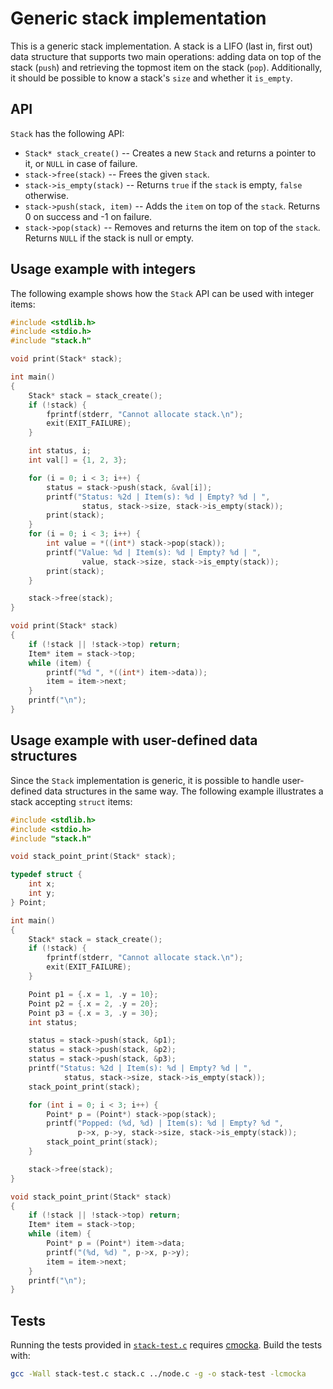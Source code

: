 # Generic stack implementation

This is a generic stack implementation. A stack is a LIFO (last in, first out) data structure that supports two main operations: adding data on top of the stack (`push`) and retrieving the topmost item on the stack (`pop`). Additionally, it should be possible to know a stack's `size` and whether it `is_empty`. 

## API

`Stack` has the following API:
  * `Stack* stack_create()` -- Creates a new `Stack` and returns a pointer to it, or `NULL` in case of failure.
  * `stack->free(stack)` -- Frees the given `stack`.
  * `stack->is_empty(stack)` -- Returns `true` if the `stack` is empty, `false` otherwise.
  * `stack->push(stack, item)` -- Adds the `item` on top of the `stack`. Returns 0 on success and -1 on failure.
  * `stack->pop(stack)` -- Removes and returns the item on top of the `stack`. Returns `NULL` if the stack is null or empty.

## Usage example with integers

The following example shows how the `Stack` API can be used with integer items:

```c
#include <stdlib.h>
#include <stdio.h>
#include "stack.h"

void print(Stack* stack);

int main()
{
    Stack* stack = stack_create();
    if (!stack) {
        fprintf(stderr, "Cannot allocate stack.\n");
        exit(EXIT_FAILURE);
    }

    int status, i;
    int val[] = {1, 2, 3};

    for (i = 0; i < 3; i++) {
        status = stack->push(stack, &val[i]);
        printf("Status: %2d | Item(s): %d | Empty? %d | ",
                status, stack->size, stack->is_empty(stack));
        print(stack);
    }
    for (i = 0; i < 3; i++) {
        int value = *((int*) stack->pop(stack));
        printf("Value: %d | Item(s): %d | Empty? %d | ",
                value, stack->size, stack->is_empty(stack));
        print(stack);
    }

    stack->free(stack);
}

void print(Stack* stack)
{
    if (!stack || !stack->top) return;
    Item* item = stack->top;
    while (item) {
        printf("%d ", *((int*) item->data));
        item = item->next;
    }
    printf("\n");
}
```

## Usage example with user-defined data structures

Since the `Stack` implementation is generic, it is possible to handle user-defined data structures in the same way. The following example illustrates a stack accepting `struct` items:

```c
#include <stdlib.h>
#include <stdio.h>
#include "stack.h"

void stack_point_print(Stack* stack);

typedef struct {
    int x;
    int y;
} Point;

int main()
{
    Stack* stack = stack_create();
    if (!stack) {
        fprintf(stderr, "Cannot allocate stack.\n");
        exit(EXIT_FAILURE);
    }

    Point p1 = {.x = 1, .y = 10};
    Point p2 = {.x = 2, .y = 20};
    Point p3 = {.x = 3, .y = 30};
    int status;

    status = stack->push(stack, &p1);
    status = stack->push(stack, &p2);
    status = stack->push(stack, &p3);
    printf("Status: %2d | Item(s): %d | Empty? %d | ",
            status, stack->size, stack->is_empty(stack));
    stack_point_print(stack);

    for (int i = 0; i < 3; i++) {
        Point* p = (Point*) stack->pop(stack);
        printf("Popped: (%d, %d) | Item(s): %d | Empty? %d ",
               p->x, p->y, stack->size, stack->is_empty(stack));
        stack_point_print(stack);
    }

    stack->free(stack);
}

void stack_point_print(Stack* stack)
{
    if (!stack || !stack->top) return;
    Item* item = stack->top;
    while (item) {
        Point* p = (Point*) item->data;
        printf("(%d, %d) ", p->x, p->y);
        item = item->next;
    }
    printf("\n");
}
```

## Tests

Running the tests provided in [`stack-test.c`](https://github.com/alexandra-zaharia/cdslib/blob/master/Stack/stack-test.c) requires [cmocka](https://cmocka.org). Build the tests with:

```bash
gcc -Wall stack-test.c stack.c ../node.c -g -o stack-test -lcmocka
```
